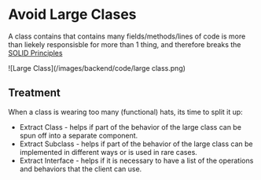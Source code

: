 # Avoid Large Clases

A class contains that contains many fields/methods/lines of code is more than liekely responsisble for more than 1 thing, and therefore breaks the [SOLID Principles](/Home/Backend/Modular%20Architecture/Packaging%20Principles/) 

![Large Class](/images/backend/code/large class.png)

## Treatment
When a class is wearing too many (functional) hats, its time to split it up:

- Extract Class - helps if part of the behavior of the large class can be spun off into a separate component.
- Extract Subclass - helps if part of the behavior of the large class can be implemented in different ways or is used in rare cases.
- Extract Interface - helps if it is necessary to have a list of the operations and behaviors that the client can use.